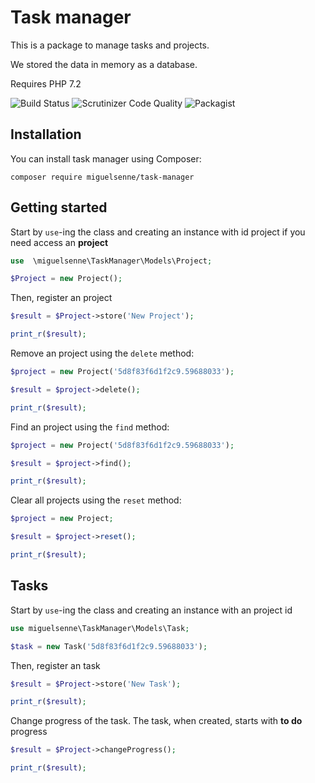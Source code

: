 Task manager
=============
This is a package to manage tasks and projects.

We stored the data in memory as a database.

Requires PHP 7.2

![Build Status](https://travis-ci.org/miguelsenne/taskManager.svg?branch=master) ![Scrutinizer Code Quality](https://scrutinizer-ci.com/g/miguelsenne/taskManager/badges/quality-score.png?b=master) ![Packagist](https://img.shields.io/packagist/dt/miguelsenne/task-manager.svg)

Installation
------------

You can install task manager using Composer:

```
composer require miguelsenne/task-manager
```

Getting started
--------

Start by `use`-ing the class and creating an instance with id project if you need access an **project**

```php
use  \miguelsenne\TaskManager\Models\Project;  

$Project = new Project();

```

Then, register an project

```php 
$result = $Project->store('New Project');

print_r($result);

```

Remove an project using the `delete` method:

```php 
$project = new Project('5d8f83f6d1f2c9.59688033');

$result = $project->delete();

print_r($result);

```

Find an project using the `find` method:

```php 
$project = new Project('5d8f83f6d1f2c9.59688033');

$result = $project->find();

print_r($result);

```

Clear all projects using the `reset` method:

```php 
$project = new Project;

$result = $project->reset();

print_r($result);

```

Tasks
--------

Start by `use`-ing the class and creating an instance with an project id

```php 
use miguelsenne\TaskManager\Models\Task;

$task = new Task('5d8f83f6d1f2c9.59688033');

```

Then, register an task

```php 
$result = $Project->store('New Task');

print_r($result);

```

Change progress of the task. The task, when created, starts with **to do** progress

```php 
$result = $Project->changeProgress();

print_r($result);

```
